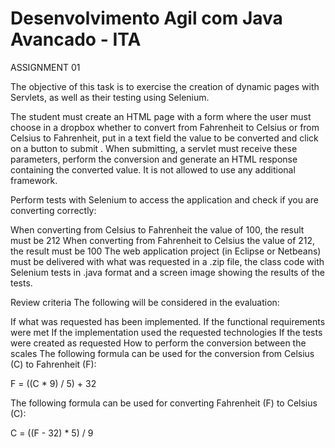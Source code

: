 # Desenvolvimento Agil com Java Avancado - ITA 

ASSIGNMENT 01

The objective of this task is to exercise the creation of dynamic pages with Servlets, as well as their testing using Selenium.

The student must create an HTML page with a form where the user must choose in a dropbox whether to convert from Fahrenheit to Celsius or from Celsius to Fahrenheit, put in a text field the value to be converted and click on a button to submit . When submitting, a servlet must receive these parameters, perform the conversion and generate an HTML response containing the converted value. It is not allowed to use any additional framework.

Perform tests with Selenium to access the application and check if you are converting correctly:

When converting from Celsius to Fahrenheit the value of 100, the result must be 212 When converting from Fahrenheit to Celsius the value of 212, the result must be 100 The web application project (in Eclipse or Netbeans) must be delivered with what was requested in a .zip file, the class code with Selenium tests in .java format and a screen image showing the results of the tests.

Review criteria The following will be considered in the evaluation:

If what was requested has been implemented. If the functional requirements were met If the implementation used the requested technologies If the tests were created as requested How to perform the conversion between the scales The following formula can be used for the conversion from Celsius (C) to Fahrenheit (F):

F = ((C * 9) / 5) + 32

The following formula can be used for converting Fahrenheit (F) to Celsius (C):

C = ((F - 32) * 5) / 9
